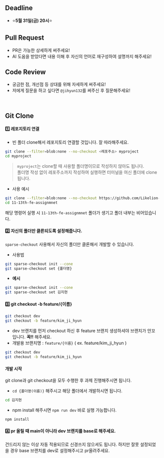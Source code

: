 ## Deadline
- ⭐**5월 31일(금) 20시**⭐

## Pull Request

- PR은 가능한 상세하게 써주세요!
- AI 도움을 받았다면 내용 이해 후 자신의 언어로 재구성하여 설명까지 해주세요!

## Code Review

- 궁금한 점, 개선점 등 상대를 위해 자세하게 써주세요!
- 저에게 질문을 하고 싶다면 `@jihyun132`를 써주신 후 질문해주세요!
<br/>

## Git Clone
#### 1️⃣ 레포지토리 연결
- 빈 폴더 clone해서 레포지토리 연결할 것입니다. 잘 따라해주세요.
```bash
git clone --filter=blob:none --no-checkout <레포주소> myproject
cd myproject
```
> `myproject`는 clone할 때 사용할 폴더명이므로 작성하지 않아도 됩니다. <br/>
폴더명 작성 없이 레포주소까지 작성하여 실행하면 터미널을 여신 폴더에 clone됩니다.
- 사용 예시
```bash
git clone --filter=blob:none --no-checkout https://github.com/Likelion-YeungNam-Univ/11-13th-fe-assignment.git 11-13th-fe-assignmnet
cd 11-13th-fe-assignmnet
```
해당 명령어 실행 시 `11-13th-fe-assignmnet` 폴더가 생기고 폴더 내부는 비어있습니다. 

#### 2️⃣ 자신의 폴더만 클론되도록 설정해줍니다.
`sparse-checkout` 사용해서 자신의 폴더만 클론해서 개발할 수 있습니다.
- 사용법
```bash
git sparse-checkout init --cone
git sparse-checkout set {폴더명}
```
- **예시**
```bash
git sparse-checkout init --cone
git sparse-checkout set 김지현
```

#### 3️⃣ git checkout -b feature/{이름}
```bash
git checkout dev
git checkout -b feature/kim_ji_hyun
```
- dev 브랜치를 먼저 checkout 하신 후 feature 브랜치 생성하셔야 브랜치가 안꼬입니다. **꼭‼️** 해주세요.
- 개발용 브랜치명 :  `feature/{이름}` ( ex. feature/kim_ji_hyun )
```bash
git checkout dev
git checkout -b feature/kim_ji_hyun
```

#### 개발 시작
git clone과 git checkout을 모두 수행한 후 과제 진행해주시면 됩니다.

- `cd {폴더명(이름)}` 해주시고 해당 폴더에서 개발하시면 됩니다.
```bash
cd 김지현
```
- npm install 해주시면 `npm run dev` 바로 실행 가능합니다.
```bash
npm install
```

#### 4️⃣ pr 올릴 때 main이 아니라 dev 브랜치를 base로 해주세요.
건드리지 않는 이상 자동 적용되므로 신경쓰지 않으셔도 됩니다. 하지만 잘못 설정되었을 경우 base 브랜치를 dev로 설정해주시고 pr올려주세요.

